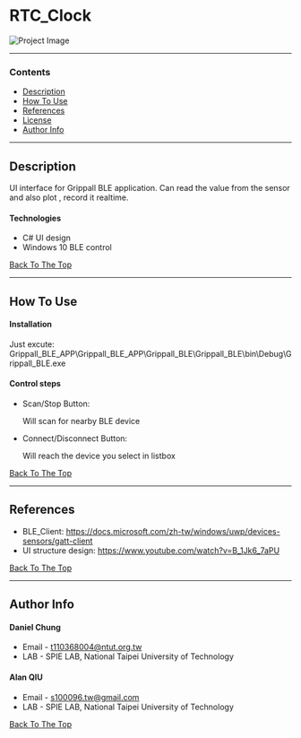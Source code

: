 # RTC_Clock

![Project Image](https://github.com/flight7788/Grippall_BLE_APP/blob/main/GrippallBLE_UI.png)

---

### Contents

- [Description](#description)
- [How To Use](#how-to-use)
- [References](#references)
- [License](#license)
- [Author Info](#author-info)

---

## Description

UI interface for Grippall BLE application. Can read the value from the sensor and also plot , record it realtime.

#### Technologies

- C# UI design
- Windows 10 BLE control

[Back To The Top](#Grippall_BLE_APP)

---

## How To Use

#### Installation

   Just excute: Grippall_BLE_APP\Grippall_BLE_APP\Grippall_BLE\Grippall_BLE\bin\Debug\Grippall_BLE.exe

#### Control steps

- Scan/Stop Button:
 
   Will scan for nearby BLE device
- Connect/Disconnect Button:
 
   Will reach the device you select in listbox

[Back To The Top](#Grippall_BLE_APP)

---

## References

- BLE_Client:
https://docs.microsoft.com/zh-tw/windows/uwp/devices-sensors/gatt-client
- UI structure design:
https://www.youtube.com/watch?v=B_1Jk6_7aPU

[Back To The Top](#Grippall_BLE_APP)

---

## Author Info

#### Daniel Chung

- Email - t110368004@ntut.org.tw
- LAB - SPIE LAB, National Taipei University of Technology

#### Alan QIU

- Email - s100096.tw@gmail.com
- LAB - SPIE LAB, National Taipei University of Technology

[Back To The Top](#Grippall_BLE_APP)
